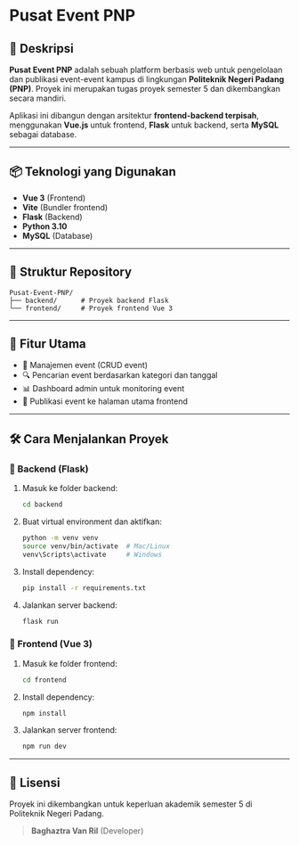 # Pusat Event PNP

## 📌 Deskripsi

**Pusat Event PNP** adalah sebuah platform berbasis web untuk pengelolaan dan publikasi event-event kampus di lingkungan **Politeknik Negeri Padang (PNP)**. Proyek ini merupakan tugas proyek semester 5 dan dikembangkan secara mandiri.

Aplikasi ini dibangun dengan arsitektur **frontend-backend terpisah**, menggunakan **Vue.js** untuk frontend, **Flask** untuk backend, serta **MySQL** sebagai database.

---

## 📦 Teknologi yang Digunakan

* **Vue 3** (Frontend)
* **Vite** (Bundler frontend)
* **Flask** (Backend)
* **Python 3.10**
* **MySQL** (Database)

---

## 📁 Struktur Repository

```
Pusat-Event-PNP/
├── backend/      # Proyek backend Flask
└── frontend/     # Proyek frontend Vue 3
```

---

## 📜 Fitur Utama

* 📃 Manajemen event (CRUD event)
* 🔍 Pencarian event berdasarkan kategori dan tanggal
* 📊 Dashboard admin untuk monitoring event
* 📑 Publikasi event ke halaman utama frontend

---

## 🛠️ Cara Menjalankan Proyek

### 📌 Backend (Flask)

1. Masuk ke folder backend:

   ```bash
   cd backend
   ```
2. Buat virtual environment dan aktifkan:

   ```bash
   python -m venv venv
   source venv/bin/activate  # Mac/Linux
   venv\Scripts\activate     # Windows
   ```
3. Install dependency:

   ```bash
   pip install -r requirements.txt
   ```
4. Jalankan server backend:

   ```bash
   flask run
   ```

### 📌 Frontend (Vue 3)

1. Masuk ke folder frontend:

   ```bash
   cd frontend
   ```
2. Install dependency:

   ```bash
   npm install
   ```
3. Jalankan server frontend:

   ```bash
   npm run dev
   ```

---

## 📄 Lisensi

Proyek ini dikembangkan untuk keperluan akademik semester 5 di Politeknik Negeri Padang.

> **Baghaztra Van Ril** (Developer)
